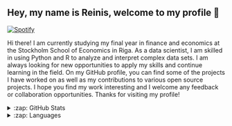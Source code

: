 ##  Hey, my name is Reinis, welcome to my profile 🤸
[![Spotify](https://spotify-fawn-five.vercel.app/api/spotify)](https://open.spotify.com/user/k5e3zcbfdhhz98enp1ru44rir) 

Hi there! I am currently studying my final year in finance and economics at the Stockholm School of Economics in Riga. As a data scientist, I am skilled in using Python and R to analyze and interpret complex data sets. I am always looking for new opportunities to apply my skills and continue learning in the field. On my GitHub profile, you can find some of the projects I have worked on as well as my contributions to various open source projects. I hope you find my work interesting and I welcome any feedback or collaboration opportunities. Thanks for visiting my profile!

<details>
  <summary>:zap: GitHub Stats</summary>

  <img align="left" alt="Reinis' GitHub Stats" src="https://github-readme-stats.vercel.app/api?username=rfals&count_private=true" />
</details>

<details>
  <summary>:zap: Languages</summary>

  <img align="left" alt="Reinis' Languages" src="https://github-readme-stats.vercel.app/api/top-langs/?username=rfals&layout=compact" />
</details>


